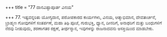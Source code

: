 +++
title = "77 ದಾನವಿಷ್ಟಾಪೂರ್ತ ವಿನಯ"

+++
77. ಇಷ್ಟವನ್ನರಿತು ಯೋಗ್ಯದಾನ, ಪರೋಪಕಾರದ ಕಾರ್ಯಗಳು, ವಿನಯ, ಆತ್ಮಾಭಿಮಾನ, ದೇವತಾರ್ಚನೆ, ಬ್ರಾಹ್ಮಣ ಗೋವುಗಳಿಗೆ ಸಂತರ್ಪಣೆ,  ಮಹಾ ತಿಥಿ ಪೂಜೆ, ಗುರುಭಕ್ತಿ, ಧ್ಯಾನ,  ದೀನರಿಗೆ, ಅನಾಥರಿಗೆ ಮತ್ತು ಬಂಧುಗಳಿಗೆ ನೆರವು ನೀಡುವುದು, ಶರಣಾಗತರ ರಕ್ಷಣೆ, ತೀರ್ಥಸ್ನಾನ, ಇವುಗಳನ್ನು ರಾಜನಾದವನು ಆಸಕ್ತಿಯಿಂದ ಮಾಡಬೇಕು.